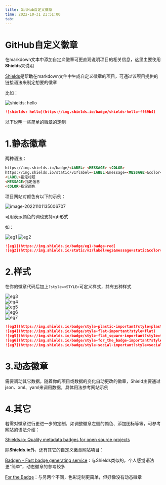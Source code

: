 ```yaml
---
title: GitHub自定义徽章
time: 2022-10-31 21:51:00
tab: 
---
```


GitHub自定义徽章
==

在markdown文本中添加自定义徽章可更直观说明项目的相关信息，这里主要使用**Shields**来说明

[Shields](https://shields.io/)是帮助在markdown文件中生成自定义徽章的项目，可通过该项目提供的链接语法来制定想要的徽章

比如：

![shields: hello](https://img.shields.io/badge/shields-hello-ff69b4)
```markdown
![shields: hello](https://img.shields.io/badge/shields-hello-ff69b4)
```

以下说明一些简单的徽章的定制



# 1.静态徽章

两种语法：

```markdown
https://img.shields.io/badge/<LABEL>-<MESSAGE>-<COLOR>
https://img.shields.io/static/v1?label=<LABEL>&message=<MESSAGE>&color=<COLOR>
<LABEL>指定标题
<MESSAGE>指定信息
<COLOR>指定颜色
```

项目网站对颜色有以下的示例：

![image-20221101135006707](https://raw.githubusercontent.com/ruinasS/imgs/main/image-20221101135006707.png)

可用表示颜色的词也支持rgb形式

如：

![eg1](https://img.shields.io/badge/eg1-badge-red)
![eg2](https://img.shields.io/static/v1?label=eg2&message=static&color=blue)

```markdown
![eg1](https://img.shields.io/badge/eg1-badge-red)
![eg2](https://img.shields.io/static/v1?label=eg2&message=static&color=blue)
```



# 2.样式

在你的徽章代码后加上`?style=<STYLE>`可定义样式，共有五种样式

![eg3](https://img.shields.io/badge/style-plastic-important?style=plastic)<br>
![eg4](https://img.shields.io/badge/style-flat-important?style=flat)<br>
![eg5](https://img.shields.io/badge/style-flat_square-important?style=flat-square)<br>
![eg6](https://img.shields.io/badge/style-for_the_badge-important?style=for-the-badge)<br>
![eg7](https://img.shields.io/badge/style-social-important?style=social)

```markdown
![eg3](https://img.shields.io/badge/style-plastic-important?style=plastic)
![eg4](https://img.shields.io/badge/style-flat-important?style=flat)
![eg5](https://img.shields.io/badge/style-flat_square-important?style=flat-square)
![eg6](https://img.shields.io/badge/style-for_the_badge-important?style=for-the-badge)
![eg7](https://img.shields.io/badge/style-social-important?style=social)
```



# 3.动态徽章

需要调动其它数据，随着你的项目或数据的变化自动更改的徽章，Shield主要通过json、xml、yaml来调用数据，具体用法参考网站示例



# 4.其它

若需对徽章进行更进一步的定制，如调整徽章左侧的颜色、添加图标等等，可参考网站的语法介绍：

[Shields.io: Quality metadata badges for open source projects](https://shields.io/)



除**Shields.io**外，还有其它的自定义徽章网站项目：

[Badgen - Fast badge generating service](https://badgen.net/)：与Shields类似的，个人感觉语法更“简单”，动态徽章的参考较多

[For the Badge](https://forthebadge.com/)：与另两个不同，色彩定制更简单，但好像没有动态徽章
